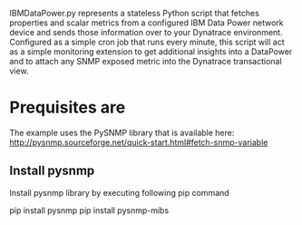 IBMDataPower.py represents a stateless Python script that fetches properties and 
scalar metrics from a configured IBM Data Power network device and sends those
information over to your Dynatrace environment.
Configured as a simple cron job that runs every minute, this script will act as a 
simple monitoring extension to get additional insights into a DataPower and to
attach any SNMP exposed metric into the Dynatrace transactional view.

# Prequisites are
The example uses the PySNMP library that is available here:
http://pysnmp.sourceforge.net/quick-start.html#fetch-snmp-variable

## Install pysnmp
Install pysnmp library by executing following pip command

pip install pysnmp
pip install pysnmp-mibs
